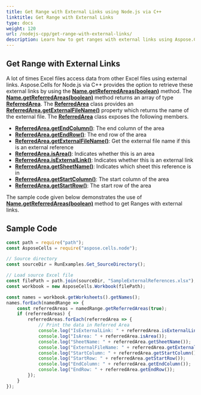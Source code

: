 ```yaml
---
title: Get Range with External Links using Node.js via C++
linktitle: Get Range with External Links
type: docs
weight: 120
url: /nodejs-cpp/get-range-with-external-links/
description: Learn how to get ranges with external links using Aspose.Cells for Node.js via C++. Retrieve data from different Excel files efficiently.
---
```


## **Get Range with External Links**

A lot of times Excel files access data from other Excel files using external links. Aspose.Cells for Node.js via C++ provides the option to retrieve these external links by using the [**Name.getReferredAreas(boolean)**](https://reference.aspose.com/cells/nodejs-cpp/name/#getReferredAreas-boolean-) method. The [**Name.getReferredAreas(boolean)**](https://reference.aspose.com/cells/nodejs-cpp/name/#getReferredAreas-boolean-) method returns an array of type [**ReferredArea**](https://reference.aspose.com/cells/nodejs-cpp/referredarea). The [**ReferredArea**](https://reference.aspose.com/cells/nodejs-cpp/referredarea) class provides an [**ReferredArea.getExternalFileName()**](https://reference.aspose.com/cells/nodejs-cpp/referredarea/#getExternalFileName--) property which returns the name of the external file. The [**ReferredArea**](https://reference.aspose.com/cells/nodejs-cpp/referredarea) class exposes the following members.

- [**ReferredArea.getEndColumn()**](https://reference.aspose.com/cells/nodejs-cpp/referredarea/#getEndColumn--): The end column of the area
- [**ReferredArea.getEndRow()**](https://reference.aspose.com/cells/nodejs-cpp/referredarea/#getEndRow--): The end row of the area
- [**ReferredArea.getExternalFileName()**](https://reference.aspose.com/cells/nodejs-cpp/referredarea/#getExternalFileName--): Get the external file name if this is an external reference
- [**ReferredArea.isArea()**](https://reference.aspose.com/cells/nodejs-cpp/referredarea/#isArea--): Indicates whether this is an area
- [**ReferredArea.isExternalLink()**](https://reference.aspose.com/cells/nodejs-cpp/referredarea/#isExternalLink--): Indicates whether this is an external link
- [**ReferredArea.getSheetName()**](https://reference.aspose.com/cells/nodejs-cpp/referredarea/#getSheetName--): Indicates which sheet this reference is in
- [**ReferredArea.getStartColumn()**](https://reference.aspose.com/cells/nodejs-cpp/referredarea/#getStartColumn--): The start column of the area
- [**ReferredArea.getStartRow()**](https://reference.aspose.com/cells/nodejs-cpp/referredarea/#getStartRow--): The start row of the area

The sample code given below demonstrates the use of [**Name.getReferredAreas(boolean)**](https://reference.aspose.com/cells/nodejs-cpp/name/#getReferredAreas-boolean-) method to get Ranges with external links.

## **Sample Code**

```javascript
const path = require("path");
const AsposeCells = require("aspose.cells.node");

// Source directory
const sourceDir = RunExamples.Get_SourceDirectory();

// Load source Excel file
const filePath = path.join(sourceDir, "SampleExternalReferences.xlsx");
const workbook = new AsposeCells.Workbook(filePath);

const names = workbook.getWorksheets().getNames();
names.forEach(namedRange => {
    const referredAreas = namedRange.getReferredAreas(true);
    if (referredAreas) {
        referredAreas.forEach(referredArea => {
            // Print the data in Referred Area
            console.log("IsExternalLink: " + referredArea.isExternalLink());
            console.log("IsArea: " + referredArea.isArea());
            console.log("SheetName: " + referredArea.getSheetName());
            console.log("ExternalFileName: " + referredArea.getExternalFileName());
            console.log("StartColumn: " + referredArea.getStartColumn());
            console.log("StartRow: " + referredArea.getStartRow());
            console.log("EndColumn: " + referredArea.getEndColumn());
            console.log("EndRow: " + referredArea.getEndRow());
        });
    }
});
```
